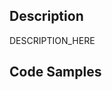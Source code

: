 ## Description

<!--
  Description: [REQUIRED]
  Please include a summary of what feature you would like and why you want
  this feature. This is also a great place to add in the benefits of adding
  this feature.
-->

DESCRIPTION_HERE

## Code Samples

<!--
  Testing: [Optional]
  Depending on the feature you may want to include a demo of what adding
  the code will allow Finch to do.
-->
